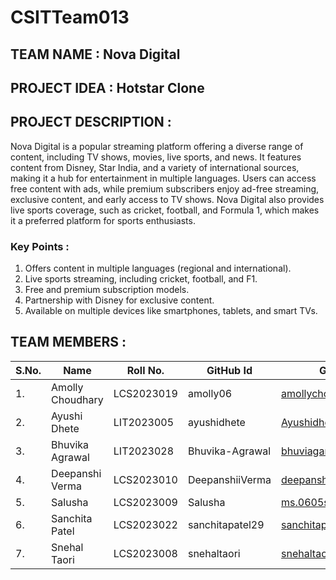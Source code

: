 # CSITTeam013


## TEAM NAME : Nova Digital

## PROJECT IDEA : Hotstar Clone

## PROJECT DESCRIPTION :
   Nova Digital is a popular streaming platform offering a diverse range of content, including TV shows, movies, live sports, and news. It features content from Disney, Star India, and a variety of international sources, making it a hub for entertainment in multiple languages. Users can access free content with ads, while premium subscribers enjoy ad-free streaming, exclusive content, and early access to TV shows. Nova Digital also provides live sports coverage, such as cricket, football, and Formula 1, which makes it a preferred platform for sports enthusiasts.
   
### Key Points :

 1. Offers content in multiple languages (regional and international).
 2. Live sports streaming, including cricket, football, and F1.
 3. Free and premium subscription models.
 4. Partnership with Disney for exclusive content.
 5. Available on multiple devices like smartphones, tablets, and smart TVs.

## TEAM MEMBERS :
|S.No.            |Name                     |Roll No.              |GitHub Id                               |GitHub Mail Id                                             |
|-----------------|-------------------------|----------------------|----------------------------------------|-----------------------------------------------------------|
|1.               |Amolly Choudhary         |LCS2023019            |amolly06                                |amollychoudhary@gmail.com                                  |
|2.               |Ayushi Dhete             |LIT2023005            |ayushidhete                             |Ayushidhete05@gmail.com                                    |
|3.               |Bhuvika Agrawal          |LIT2023028            |Bhuvika-Agrawal                         |bhuviagarval2014@gmail.com                                 |
|4.               |Deepanshi Verma          |LCS2023010            |DeepanshiiVerma                         |deepanshi1025s@gmail.com                                   |
|5.               |Salusha                  |LCS2023009            |Salusha                                 |ms.0605salusha@gmail.com                                   |
|6.               |Sanchita Patel           |LCS2023022            |sanchitapatel29                         |sanchitapatel29@gmail.com                                  |
|7.               |Snehal Taori             |LCS2023008            |snehaltaori                             |snehaltaori14@gmail.com                                    |
